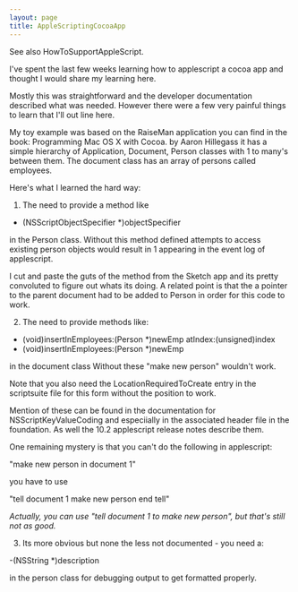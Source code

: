 ```yaml
---
layout: page
title: AppleScriptingCocoaApp
---
```




See also HowToSupportAppleScript.

I've spent the last few weeks learning how to applescript a cocoa app and thought I would share my learning here.

Mostly this was straightforward and the developer documentation described what was needed.
However there were a few very painful things to learn that I'll out line here.

My toy example was based on the RaiseMan application you can find in the book: Programming Mac OS X with Cocoa. by Aaron Hillegass
it has a simple hierarchy of Application, Document, Person classes with 1 to many's between them.
The document class has an array of persons called employees.

Here's what I learned the hard way:

1. The need to provide a method like
    
- (NSScriptObjectSpecifier *)objectSpecifier

in the Person class.
Without this method defined attempts to access existing person objects would result in 
<class>1 appearing in the event log of applescript.
 
I cut and paste the guts of the method from the Sketch app and its pretty convoluted to figure out whats its doing.
A related point is that the a pointer to the parent document had to be added to Person in order for this 
code to work.

2. The need to provide methods like:
    
- (void)insertInEmployees:(Person *)newEmp atIndex:(unsigned)index
- (void)insertInEmployees:(Person *)newEmp

in the document class
Without these "make new person" wouldn't work.

Note that you also need the LocationRequiredToCreate entry in the scriptsuite file for this form without the position to work.

Mention of these can be found in the documentation for NSScriptKeyValueCoding and especiially in the associated header file in the foundation. As well the 10.2 applescript release notes describe them.

One remaining mystery is that you can't do the following in applescript:
    
"make new person in document 1"

you have to use
    
"tell document 1
	make new person
end tell"

*Actually, you can use     "tell document 1 to make new person", but that's still not as good.*

3. Its more obvious but none the less not documented -  you need a:
    
-(NSString *)description

in the person class for debugging output to get formatted properly.

